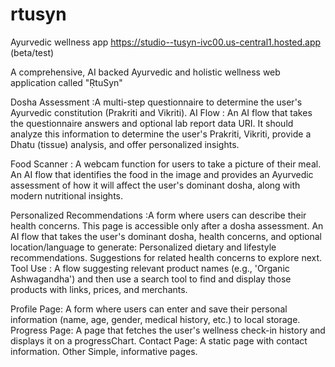 # rtusyn
Ayurvedic wellness app
https://studio--tusyn-ivc00.us-central1.hosted.app (beta/test)

A comprehensive, AI backed Ayurvedic and holistic wellness web application called "ṚtuSyn"

Dosha Assessment :A multi-step questionnaire to determine the user's Ayurvedic constitution (Prakriti and Vikriti).  AI Flow : An AI flow that takes the questionnaire answers and optional lab report data URI. It should analyze this information to determine the user's Prakriti, Vikriti, provide a Dhatu (tissue) analysis, and offer personalized insights.  

Food Scanner : A webcam function for users to take a picture of their meal. An AI flow that identifies the food in the image and provides an Ayurvedic assessment of how it will affect the user's dominant dosha, along with modern nutritional insights. 

Personalized Recommendations :A form where users can describe their health concerns. This page is accessible only after a dosha assessment. An AI flow that takes the user's dominant dosha, health concerns, and optional location/language to generate: Personalized dietary and lifestyle recommendations. Suggestions for related health concerns to explore next. Tool Use : A flow  suggesting relevant product names (e.g., 'Organic Ashwagandha') and then use a search tool to find and display those products with links, prices, and merchants. 

Profile Page: A form where users can enter and save their personal information (name, age, gender, medical history, etc.) to local storage. Progress Page: A page that fetches the user's wellness check-in history and displays it on a progressChart. Contact Page: A static page with contact information. Other Simple, informative pages.
